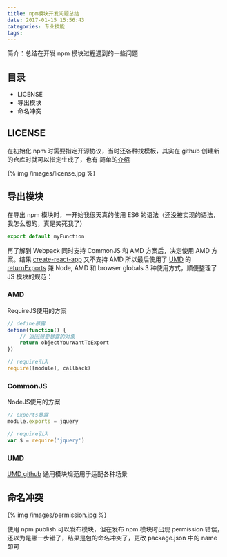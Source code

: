 ```yaml
---
title: npm模块开发问题总结
date: 2017-01-15 15:56:43
categories: 专业技能
tags:
---
```

简介：总结在开发 npm 模块过程遇到的一些问题
<!-- more -->

## 目录
* LICENSE
* 导出模块
* 命名冲突

## LICENSE
在初始化 npm 时需要指定开源协议，当时还各种找模板，其实在 github 创建新的仓库时就可以指定生成了，也有 简单的[介绍](http://choosealicense.com/)

{% img /images/license.jpg %}

## 导出模块
在导出 npm 模块时，一开始我很天真的使用 ES6 的语法（还没被实现的语法，我怎么想的，真是笑死我了）
```javascript
export default myFunction
```

再了解到 Webpack 同时支持 CommonJS 和 AMD 方案后，决定使用 AMD 方案。结果 [create-react-app](https://github.com/facebookincubator/create-react-app) 又不支持 AMD 所以最后使用了 [UMD](https://github.com/umdjs/umd) 的 [returnExports](https://github.com/umdjs/umd/blob/master/templates/returnExports.js) 兼 Node, AMD 和 browser globals 3 种使用方式，顺便整理了 JS 模块的规范：

### AMD
RequireJS使用的方案
```javascript
// define暴露
define(function() {
    // 返回想要暴露的对象
    return objectYourWantToExport
})

// require引入
require([module], callback)
```

### CommonJS
NodeJS使用的方案
```javascript
// exports暴露
module.exports = jquery

// require引入
var $ = require('jquery')
```

### UMD
[UMD github](https://github.com/umdjs/umd) 通用模块规范用于适配各种场景

## 命名冲突
{% img /images/permission.jpg %}

使用 npm publish 可以发布模块，但在发布 npm 模块时出现 permission 错误，还以为是哪一步错了，结果是包的命名冲突了，更改 package.json 中的 name 即可